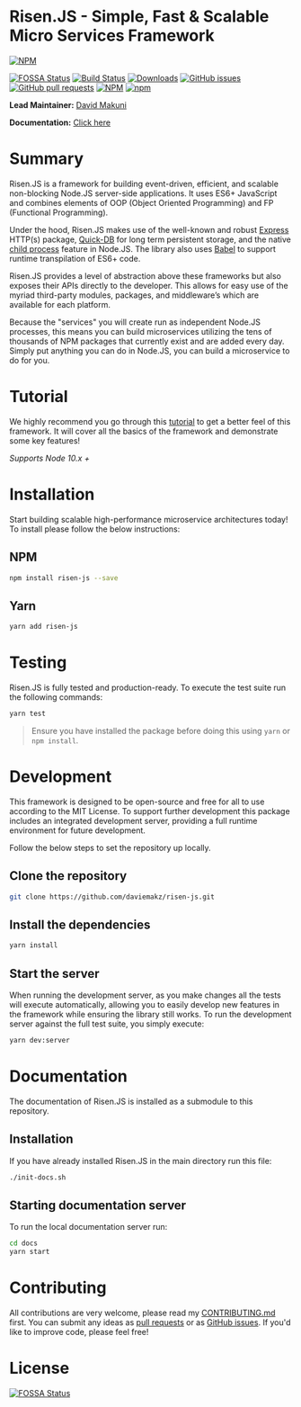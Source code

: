 # Risen.JS - Simple, Fast & Scalable Micro Services Framework

[![NPM](https://nodei.co/npm/risen-js.png?compact=true)](https://www.npmjs.com/package/risen-js)

[![FOSSA Status](https://app.fossa.io/api/projects/git%2Bgithub.com%2Fdaviemakz%2Frisen-js.svg?type=shield)](https://app.fossa.io/projects/git%2Bgithub.com%2Fdaviemakz%2Frisen-js?ref=badge_shield)
[![Build Status](https://travis-ci.org/daviemakz/risen-js.svg?branch=master)](https://travis-ci.org/daviemakz/risen-js)
[![Downloads](https://img.shields.io/npm/dm/risen-js.svg)](https://www.npmjs.com/package/risen-js)
[![GitHub issues](https://img.shields.io/github/issues/daviemakz/risen-js)](https://github.com/daviemakz/risen-js/issues)
[![GitHub pull requests](https://img.shields.io/github/issues-pr/daviemakz/risen-js)](https://github.com/daviemakz/risen-js/pulls)
[![NPM](https://img.shields.io/npm/l/risen-js)](https://www.npmjs.com/package/risen-js)
[![npm](https://img.shields.io/npm/v/risen-js)](https://www.npmjs.com/package/risen-js)

**Lead Maintainer:** [David Makuni](https://github.com/daviemakz)

**Documentation:** [Click here](https://daviemakz.github.io/risen-js/)

# Summary

Risen.JS is a framework for building event-driven, efficient, and scalable non-blocking Node.JS server-side applications. It uses ES6+ JavaScript and combines elements of OOP (Object Oriented Programming) and FP (Functional Programming).

Under the hood, Risen.JS makes use of the well-known and robust [Express](http://expressjs.com) HTTP(s) package, [Quick-DB](https://www.npmjs.com/package/quick.db) for long term persistent storage, and the native [child process](https://nodejs.org/api/child_process.html) feature in Node.JS. The library also uses [Babel](https://babeljs.io/) to support runtime transpilation of ES6+ code.

Risen.JS provides a level of abstraction above these frameworks but also exposes their APIs directly to the developer. This allows for easy use of the myriad third-party modules, packages, and middleware’s which are available for each platform.

Because the "services" you will create run as independent Node.JS processes, this means you can build microservices utilizing the tens of thousands of NPM packages that currently exist and are added every day. Simply put anything you can do in Node.JS, you can build a microservice to do for you.

# Tutorial

We highly recommend you go through this [tutorial](https://daviemakz.github.io/risen-js/docs/settingup) to get a better feel of this framework. It will cover all the basics of the framework and demonstrate some key features!

_Supports Node 10.x +_

# Installation

Start building scalable high-performance microservice architectures today! To install please follow the below instructions:

## NPM

```sh
npm install risen-js --save
```

## Yarn

```sh
yarn add risen-js
```

# Testing

Risen.JS is fully tested and production-ready. To execute the test suite run the following commands:

```sh
yarn test
```

> Ensure you have installed the package before doing this using `yarn` or `npm install`.

# Development

This framework is designed to be open-source and free for all to use according to the MIT License. To support further development this package includes an integrated development server, providing a full runtime environment for future development.

Follow the below steps to set the repository up locally.

## Clone the repository

```sh
git clone https://github.com/daviemakz/risen-js.git
```

## Install the dependencies

```sh
yarn install
```

## Start the server

When running the development server, as you make changes all the tests will execute automatically, allowing you to easily develop new features in the framework while ensuring the library still works. To run the development server against the full test suite, you simply execute:

```sh
yarn dev:server
```

# Documentation

The documentation of Risen.JS is installed as a submodule to this repository.

## Installation

If you have already installed Risen.JS in the main directory run this file:

```sh
./init-docs.sh
```

## Starting documentation server

To run the local documentation server run:

```sh
cd docs
yarn start
```

# Contributing

All contributions are very welcome, please read my [CONTRIBUTING.md](https://github.com/daviemakz/risen-js/blob/master/CONTRIBUTING.md) first. You can submit any ideas as [pull requests](https://github.com/daviemakz/risen-js/pulls) or as [GitHub issues](https://github.com/daviemakz/risen-js/issues). If you'd like to improve code, please feel free!

# License

[![FOSSA Status](https://app.fossa.io/api/projects/git%2Bgithub.com%2Fdaviemakz%2Frisen-js.svg?type=large)](https://app.fossa.io/projects/git%2Bgithub.com%2Fdaviemakz%2Frisen-js?ref=badge_large)
